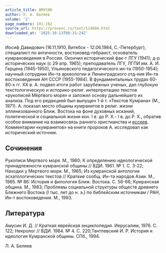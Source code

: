 ```yaml
---
article_title: АМУСИН
author: Л. А. Беляев
volume: '2'
page_numbers: 191-192
source_url: https://pravenc.ru/text/114604.html
downloaded_at: '2025-10-13T08:31:24Z'
---
```


Иосиф Давидович (16.11.1910, Витебск - 12.06.1984, С.-Петербург), специалист по античности, востоковед-гебраист, основатель кумрановедения в России. Окончил исторический фак-т ЛГУ (1941); д-р исторических наук (с 29 апр. 1965); преподаватель ЛГУ, ЛГПИ им. А. И. Герцена (1945-1950), Ульяновского педагогического ин-та (1950-1954); научный сотрудник Ин-та археологии и Ленинградского отд-ния Ин-та востоковедения АН СССР (1955-1984). В фундаментальных трудах 60-80-х гг. ХХ в. А. подвел итоги работ зарубежных ученых, дал глубокую текстологическую и историко-религ. интерпретацию текстов «рукописей Мёртвого моря» и заложил основу дальнейшего их анализа. Под его редакцией был выпущен 1-й т. «Текстов Кумрана» (М., 1971). А. показал место общины кумранитов в религ. жизни эллинизованного Ближ. Востока на фоне духовных исканий, политической и социальной жизни кон. I в. до Р. Х.- I в. до Р. Х., обратив особое внимание на взаимосвязь раннего христианства и [ессеев](https://pravenc.ru/text/ЕССЕИ.html). Комментарии «кумранитов» на книги пророков А. исследовал как исторический источник.

## Сочинения

Рукописи Мертвого моря. М., 1960; К определению идеологической принадлежности кумранской общины // ВДИ. 1961. № 1. С. 3-22; Находки у Мертвого моря. М., 1965; Из кумранской антологии эсхатологических текстов // Краткие сообщ. Ин-та народов Азии. М., 1965. № 86: История и филология Ближ. Востока. С. 56-66; Кумранская община. М., 1983; Проблемы социальной структуры обществ древнего Ближнего Востока (I тыс. лет до н. э.) по библейским источникам / РАН, Ин-т востоковедения. М., 1993.

## Литература

Амусин И. Д. // Краткая еврейская энциклопедия. Иерусалим, 1976. С. 122; Некролог // ВДИ. 1984. № 4. С. 220;Тантлевский И. Р. История и идеология Кумранской общины. СПб., 1994.

Л. А. Беляев
